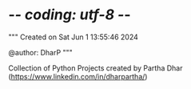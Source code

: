 # -*- coding: utf-8 -*-
"""
Created on Sat Jun  1 13:55:46 2024

@author: DharP
"""

Collection of Python Projects created by Partha Dhar (https://www.linkedin.com/in/dharpartha/)

